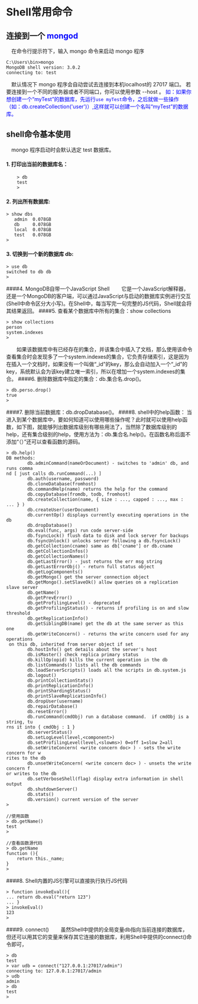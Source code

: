 ﻿# Shell常用命令

连接到一个 **<font color  = "blue">mongod</font>**
------------

&emsp;在命令行提示符下，输入 mongo 命令来启动 mongo 程序
```shell 
C:\Users\bin>mongo
MongoDB shell version: 3.0.2
connecting to: test
```

&emsp;默认情况下 mongo 程序会自动尝试去连接到本机localhost的 27017 端口。 若要连接到一个不同的服务器或者不同端口，你可以使用参数 --host 。
<font color= "blue">如：如果你想创建一个“myTest”的数据库，先运行`use myTest`命令，之后就做一些操作（如：db.createCollection('user')）,这样就可以创建一个名叫“myTest”的数据库。</font>

shell命令基本使用
-------

&emsp;mongo 程序启动时会默认选定 test 数据库。

#### 1. 打印出当前的数据库名：
```shell
    > db
    test
    >
```

#### 2. 列出所有数据库:

```shell
> show dbs
   admin  0.078GB
   db     0.078GB
   local  0.078GB
   test   0.078GB
> 
```
#### 3. 切换到一个新的数据库 db:
```shell
> use db
switched to db db
>
```
####4. MongoDB自带一个JavaScript Shell
&emsp;&emsp;它是一个JavaScript解释器，还是一个MongoDB的客户端，可以通过JavaScript与启动的数据库实例进行交互(Shell中命令区分大小写)。在Shell中，每当写完一句完整的JS代码，Shell就会将其结果返回。
####5. 查看某个数据库中所有的集合：show collections

```shell
> show collections
person
system.indexes
>
```

&emsp;&emsp;如果该数据库中有已经存在的集合，并该集合中插入了文档，那么使用该命令查看集合时会发现多了一个system.indexes的集合，它负责存储索引，这是因为在插入一个文档时，如果没有一个叫做“_id”的key，那么会自动加入一个“_id”的key，系统默认会为该key建立唯一索引，所以在增加一个system.indexes的集合。
####6. 删除数据库中指定的集合：db.集合名.drop()。

```shell
> db.perso.drop()
true
>
```

####7. 删除当前数据库：db.dropDatabase()。
####8. shell中的help函数：
当进入到某个数据库中，要如何知道可以使用哪些操作呢？此时就可以使用help函数，如下图，就能够列出数据库级别有哪些用法了，当然除了数据库级别的help，还有集合级别的help，使用方法为：db.集合名.help()。在函数名称后面不添加“（）”还可以查看函数的源码。
```shell
> db.help()
DB methods:
        db.adminCommand(nameOrDocument) - switches to 'admin' db, and runs comma
nd [ just calls db.runCommand(...) ]
        db.auth(username, password)
        db.cloneDatabase(fromhost)
        db.commandHelp(name) returns the help for the command
        db.copyDatabase(fromdb, todb, fromhost)
        db.createCollection(name, { size : ..., capped : ..., max : ... } )
        db.createUser(userDocument)
        db.currentOp() displays currently executing operations in the db
        db.dropDatabase()
        db.eval(func, args) run code server-side
        db.fsyncLock() flush data to disk and lock server for backups
        db.fsyncUnlock() unlocks server following a db.fsyncLock()
        db.getCollection(cname) same as db['cname'] or db.cname
        db.getCollectionInfos()
        db.getCollectionNames()
        db.getLastError() - just returns the err msg string
        db.getLastErrorObj() - return full status object
        db.getLogComponents()
        db.getMongo() get the server connection object
        db.getMongo().setSlaveOk() allow queries on a replication slave server
        db.getName()
        db.getPrevError()
        db.getProfilingLevel() - deprecated
        db.getProfilingStatus() - returns if profiling is on and slow threshold
        db.getReplicationInfo()
        db.getSiblingDB(name) get the db at the same server as this one
        db.getWriteConcern() - returns the write concern used for any operations
 on this db, inherited from server object if set
        db.hostInfo() get details about the server's host
        db.isMaster() check replica primary status
        db.killOp(opid) kills the current operation in the db
        db.listCommands() lists all the db commands
        db.loadServerScripts() loads all the scripts in db.system.js
        db.logout()
        db.printCollectionStats()
        db.printReplicationInfo()
        db.printShardingStatus()
        db.printSlaveReplicationInfo()
        db.dropUser(username)
        db.repairDatabase()
        db.resetError()
        db.runCommand(cmdObj) run a database command.  if cmdObj is a string, tu
rns it into { cmdObj : 1 }
        db.serverStatus()
        db.setLogLevel(level,<component>)
        db.setProfilingLevel(level,<slowms>) 0=off 1=slow 2=all
        db.setWriteConcern( <write concern doc> ) - sets the write concern for w
rites to the db
        db.unsetWriteConcern( <write concern doc> ) - unsets the write concern f
or writes to the db
        db.setVerboseShell(flag) display extra information in shell output
        db.shutdownServer()
        db.stats()
        db.version() current version of the server
>
```

```shell
//使用函数
> db.getName()
test
>
```

```shell
//查看函数源代码
> db.getName
function (){
    return this._name;
}
>
```
####8. Shell内置的JS引擎可以直接执行执行JS代码
```shell
> function invokeEval(){
... return db.eval("return 123")
... }
> invokeEval()
123
>
```

####9. connect()
&emsp;&emsp;虽然Shell中提供的全局变量db指向当前连接的数据库，但还可以用其它的变量来保存其它连接的数据库，利用Shell中提供的connect()命令即可，
```shell
> db
test
> var udb = connect("127.0.0.1:27017/admin")
connecting to: 127.0.0.1:27017/admin
> udb
admin
> db
test
>
```
